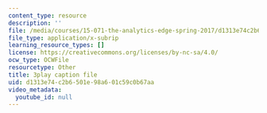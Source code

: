 ```yaml
---
content_type: resource
description: ''
file: /media/courses/15-071-the-analytics-edge-spring-2017/d1313e74c2b6501e98a601c59c0b67aa_6Rl8scykyEQ.vtt
file_type: application/x-subrip
learning_resource_types: []
license: https://creativecommons.org/licenses/by-nc-sa/4.0/
ocw_type: OCWFile
resourcetype: Other
title: 3play caption file
uid: d1313e74-c2b6-501e-98a6-01c59c0b67aa
video_metadata:
  youtube_id: null
---
```

